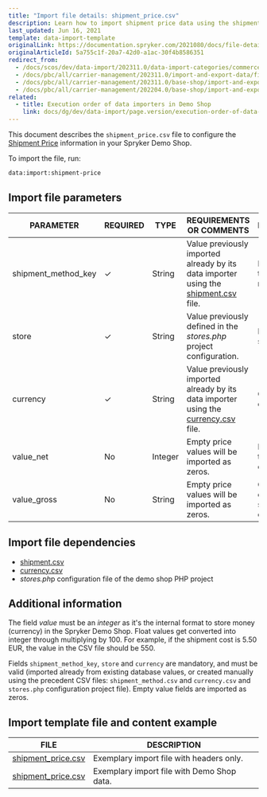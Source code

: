 ```yaml
---
title: "Import file details: shipment_price.csv"
description: Learn how to import shipment price data using the shipment-price.csv file in Spryker, optimizing carrier management and ensuring accurate shipping cost integration.
last_updated: Jun 16, 2021
template: data-import-template
originalLink: https://documentation.spryker.com/2021080/docs/file-details-shipment-pricecsv
originalArticleId: 5a755c1f-20a7-42d0-a1ac-30f4b8586351
redirect_from:
  - /docs/scos/dev/data-import/202311.0/data-import-categories/commerce-setup/file-details-shipment-price.csv.html  
  - /docs/pbc/all/carrier-management/202311.0/import-and-export-data/file-details-shipment-price.csv.html
  - /docs/pbc/all/carrier-management/202311.0/base-shop/import-and-export-data/file-details-shipment-price.csv.html
  - /docs/pbc/all/carrier-management/202204.0/base-shop/import-and-export-data/import-file-details-shipment-price.csv.html
related:
  - title: Execution order of data importers in Demo Shop
    link: docs/dg/dev/data-import/page.version/execution-order-of-data-importers.html
---
```


This document describes the `shipment_price.csv` file to configure the [Shipment Price](/docs/pbc/all/carrier-management/latest/base-shop/shipment-feature-overview.html) information in your Spryker Demo Shop.

To import the file, run:

```bash
data:import:shipment-price
```

## Import file parameters



| PARAMETER | REQUIRED | TYPE | REQUIREMENTS OR COMMENTS | DESCRIPTION |
| --- | --- | --- | --- | --- |
| shipment_method_key | &check; | String  | Value previously imported already by its data importer using the [shipment.csv](/docs/pbc/all/carrier-management/latest/base-shop/import-and-export-data/import-file-details-shipment.csv.html) file.| Identifier of the shipment method. |
| store | &check; | String | Value previously defined in the *stores.php* project configuration. | Name of the store. |
| currency | &check; | String | Value previously imported already by its data importer using the [currency.csv](/docs/pbc/all/price-management/latest/base-shop/import-and-export-data/import-file-details-currency.csv.html) file. | Currency ISO code. |
| value_net | No |Integer | Empty price values will be imported as zeros. | Net value of the shipment cost. |
| value_gross | No | String | Empty price values will be imported as zeros. | Gross value of the shipment cost.  |

## Import file dependencies



- [shipment.csv](/docs/pbc/all/carrier-management/latest/base-shop/import-and-export-data/import-file-details-shipment.csv.html)
- [currency.csv](/docs/pbc/all/price-management/latest/base-shop/import-and-export-data/import-file-details-currency.csv.html)
- *stores.ph*p configuration file of the demo shop PHP project

## Additional information

The field *value* must be an *integer* as it's the internal format to store money (currency) in the Spryker Demo Shop. Float values get converted into integer through multiplying by 100. For example, if the shipment cost is 5.50 EUR, the value in the CSV file should be 550.

Fields `shipment_method_key`, `store` and `currency` are mandatory, and must be valid (imported already from existing database values, or created manually using the precedent CSV files: `shipment_method.csv` and `currency.csv` and `stores.php` configuration project file). Empty value fields are imported as zeros.

## Import template file and content example



| FILE | DESCRIPTION |
| --- | --- |
| [shipment_price.csv](https://spryker.s3.eu-central-1.amazonaws.com/docs/Developer+Guide/Back-End/Data+Manipulation/Data+Ingestion/Data+Import/Data+Import+Categories/Commerce+Setup/Template+shipment_price.csv) | Exemplary import file with headers only. |
| [shipment_price.csv](https://spryker.s3.eu-central-1.amazonaws.com/docs/Developer+Guide/Back-End/Data+Manipulation/Data+Ingestion/Data+Import/Data+Import+Categories/Commerce+Setup/shipment_price.csv) | Exemplary import file with Demo Shop data. |
